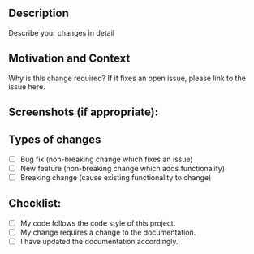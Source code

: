 ## Description

Describe your changes in detail

## Motivation and Context

Why is this change required? If it fixes an open issue, please link to the issue here.

[comment]: <> (## How Has This Been Tested?)

[comment]: <> (<!--- Please describe in detail how you tested your changes. -->)

[comment]: <> (<!--- Include details of your testing environment, and the tests you ran to -->)

[comment]: <> (<!--- see how your change affects other areas of the code, etc. -->)

## Screenshots (if appropriate):

## Types of changes

<!--- What types of changes does your code introduce? Put an `x` in all the boxes that apply: -->

- [ ] Bug fix (non-breaking change which fixes an issue)
- [ ] New feature (non-breaking change which adds functionality)
- [ ] Breaking change (cause existing functionality to change)

## Checklist:

<!--- Go over all the following points, and put an `x` in all the boxes that apply. -->
<!--- If you're unsure about any of these, don't hesitate to ask. We're here to help! -->

- [ ] My code follows the code style of this project.
- [ ] My change requires a change to the documentation.
- [ ] I have updated the documentation accordingly.
